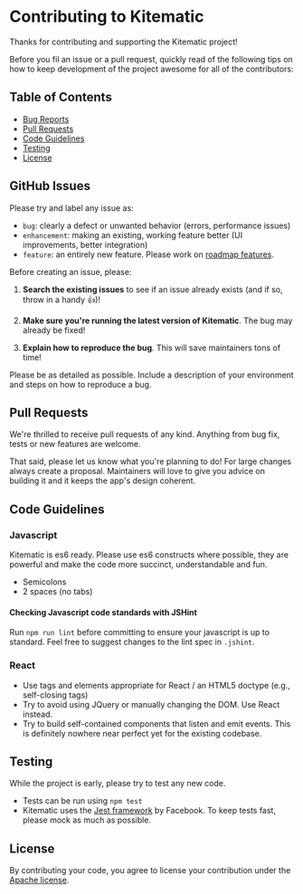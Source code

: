 # Contributing to Kitematic

Thanks for contributing and supporting the Kitematic project!

Before you fil an issue or a pull request, quickly read of the following tips on how to keep development of the project awesome for all of the contributors:

## Table of Contents

 - [Bug Reports](#github-issues)
 - [Pull Requests](#submitting-pull-requests)
 - [Code Guidelines](#code-guidelines)
 - [Testing](#testing)
 - [License](#license)

## GitHub Issues

Please try and label any issue as:
- `bug`: clearly a defect or unwanted behavior (errors, performance issues)
- `enhancement`: making an existing, working feature better (UI improvements, better integration)
- `feature`: an entirely new feature. Please work on [roadmap features](https://github.com/kitematic/kitematic/blob/master/ROADMAP.md).

Before creating an issue, please:

1. **Search the existing issues** to see if an issue already exists (and if so, throw in a handy :+1:)!

2. **Make sure you're running the latest version of Kitematic**. The bug may already be fixed!

3. **Explain how to reproduce the bug**. This will save maintainers tons of time!

Please be as detailed as possible. Include a description of your environment and steps on how to reproduce a bug.

## Pull Requests

We're thrilled to receive pull requests of any kind. Anything from bug fix, tests or new features are welcome.

That said, please let us know what you're planning to do! For large changes always create a proposal. Maintainers will love to give you advice on building it and it keeps the app's design coherent.

## Code Guidelines

### Javascript

Kitematic is es6 ready. Please use es6 constructs where possible, they are powerful and make the code more succinct, understandable and fun.

- Semicolons
- 2 spaces (no tabs)

#### Checking Javascript code standards with JSHint

Run `npm run lint` before committing to ensure your javascript is up to standard. Feel free to suggest changes to the lint spec in `.jshint`.

### React

- Use tags and elements appropriate for React / an HTML5 doctype (e.g., self-closing tags)
- Try to avoid using JQuery or manually changing the DOM. Use React instead.
- Try to build self-contained components that listen and emit events. This is definitely nowhere near perfect yet for the existing codebase.

## Testing

While the project is early, please try to test any new code.
- Tests can be run using `npm test`
- Kitematic uses the [Jest framework](https://facebook.github.io/jest/) by Facebook. To keep tests fast, please mock as much as possible.

## License

By contributing your code, you agree to license your contribution under the [Apache license](https://github.com/kitematic/kitematic/blob/master/LICENSE).
